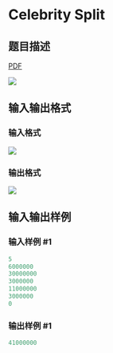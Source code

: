 # Celebrity Split

## 题目描述

[problemUrl]: https://uva.onlinejudge.org/index.php?option=com_onlinejudge&Itemid=8&category=226&page=show_problem&problem=2951

[PDF](https://uva.onlinejudge.org/external/118/p11851.pdf)

![](https://cdn.luogu.com.cn/upload/vjudge_pic/UVA11851/7dfbb7410b91ab7b949e076d87d6a6ac7a0403d4.png)

## 输入输出格式

### 输入格式

![](https://cdn.luogu.com.cn/upload/vjudge_pic/UVA11851/b388ed03cb6bedf40c0645d9370862bc97a81031.png)

### 输出格式

![](https://cdn.luogu.com.cn/upload/vjudge_pic/UVA11851/0e19ec436d8c8e64aaf27be24319af7ffdb1a414.png)

## 输入输出样例

### 输入样例 #1

```cpp
5
6000000
30000000
3000000
11000000
3000000
0
```


### 输出样例 #1

```cpp
41000000
```


